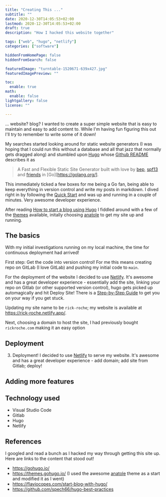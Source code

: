 ```yaml
---
title: "Creating This ..."
subtitle: ""
date: 2020-12-30T14:05:53+02:00
lastmod: 2020-12-30T14:05:53+02:00
draft: true
description: "How I hacked this website together"

tags: ["web", "hugo", "netlify"]
categories: ["software"]

hiddenFromHomePage: false
hiddenFromSearch: false

featuredImage: "turntable-1520671-639x427.jpg"
featuredImagePreview: ""

toc:
  enable: true
math:
  enable: false
lightgallery: false
license: ""

---
```


... website? blog? I wanted to create a super simple website that is easy to maintain and easy to add content to. While I'm having fun figuring this out I'll try to remember to write some of it down!

<!--more-->

My searches started looking around for static website generators (I was hoping that I could run this without a database and all that jazz that normally gets dragged along) and stumbled upon [Hugo](https://gohugo.io/) whose [Github README](https://github.com/gohugoio/hugo) describes it as 

> A Fast and Flexible Static Site Generator built with love by [bep](https://github.com/bep), [spf13](http://spf13.com/) and [friends](https://github.com/gohugoio/hugo/graphs/contributors) in [Go][https://golang.org/].

This immediately ticked a few boxes for me being a Go fan, being able to keep everything in version control and write my posts in markdown. I dived right in by following the [Quick Start](https://gohugo.io/getting-started/quick-start/) and was up and running in a couple of minutes. Very awesome developer experience.

After reading [How to start a blog using Hugo](https://flaviocopes.com/start-blog-with-hugo/) I fiddled around with a few of the [themes](https://themes.gohugo.io/) available, initally choosing [anatole](https://themes.gohugo.io/anatole/) to get my site up and running.

## The basics

With my initial investigations running on my local machine, the time for continuous deployment had arrived! 

First step: Get the code into version control! For me this means creating repo on GitLab (I love GitLab) and pushing my initial code to `main`.

For the deployment of the website I decided to use [Netlify](https://www.netlify.com/). It's awesome and has a great developer experience - essentially add the site, linking your repo on Gitlab (or other supported version control), hugo gets picked up automagically and hit Deploy Site! There is a [Step-by-Step Guide](https://www.netlify.com/blog/2016/09/29/a-step-by-step-guide-deploying-on-netlify/) to get you on your way if you get stuck.

Updating my site name to be `rick-roche`; my website is available at https://rick-roche.netlify.app/.

Next, choosing a domain to host the site, I had previously bought `rickroche.com` making it an easy option

## Deployment
3. Deployment! I decided to use [Netlify](https://www.netlify.com/) to serve my website. It's awesome and has a great developer experience - add domain; add site from Gitlab; deploy!

## Adding more features

## Technology used

- Visual Studio Code
- Gitlab
- Hugo
- Netlify

## References

I googled and read a bunch as I hacked my way through getting this site up. Here are links to the content that stood out!

- https://gohugo.io/
- https://themes.gohugo.io/ (I used the awesome [anatole](https://themes.gohugo.io/anatole/) theme as a start and modified it as I went)
- https://flaviocopes.com/start-blog-with-hugo/
- https://github.com/spech66/hugo-best-practices
